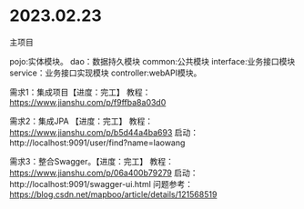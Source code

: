 # 2023.02.23
主项目

pojo:实体模块。
dao：数据持久模块
common:公共模块
interface:业务接口模块
service：业务接口实现模块
controller:webAPI模块。

需求1：集成项目【进度：完工】
教程：https://www.jianshu.com/p/f9ffba8a03d0

需求2：集成JPA 【进度：完工】
教程： https://www.jianshu.com/p/b5d44a4ba693
启动： http://localhost:9091/user/find?name=laowang

需求3：整合Swagger。【进度：完工】
教程：https://www.jianshu.com/p/06a400b79279
启动：http://localhost:9091/swagger-ui.html
问题参考：https://blog.csdn.net/mapboo/article/details/121568519
 